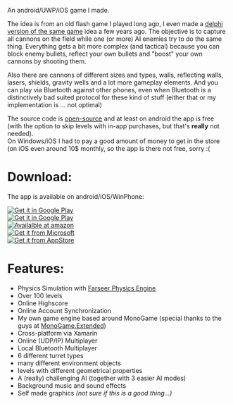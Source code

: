 An android/UWP/iOS game I made.

The idea is from an old flash game I played long ago, I even made a [delphi version of the same game](/programs/view/Crystal%20Grid) idea a few years ago.
The objective is to capture all cannons on the field while one (or more) AI enemies try to do the same thing. 
Everything gets a bit more complex (and tactical) because you can block enemy bullets, reflect your own bullets and "boost" your own cannons by shooting them.

Also there are cannons of different sizes and types, walls, reflecting walls, lasers, shields, gravity wells and a lot more gameplay elements.
And you can play via Bluetooth against other phones, even when Bluetooth is a distinctively bad suited protocol for these kind of stuff (either that or my implementation is ... not optimal)

The source code is [open-source](https://github.com/Mikescher/GridDominance) and at least on android the app is free (with the option to skip levels with in-app purchases, but that's **really** not needed).  
On Windows/iOS I had to pay a good amount of money to get in the store (on iOS even around 10$ monthly, so the app is there not free, sorry :(

Download:
============

The app is available on android/iOS/WinPhone:

[![Get it in Google Play](https://raw.githubusercontent.com/Mikescher/GridDominance/master/Data/README/badge_google.png)](https://play.google.com/store/apps/details?id=com.blackforestbytes.griddominance.iab)  
[![Get it in Google Play](https://raw.githubusercontent.com/Mikescher/GridDominance/master/Data/README/badge_google.png)](https://play.google.com/store/apps/details?id=com.blackforestbytes.griddominance.full)  
[![Availalble at amazon](https://raw.githubusercontent.com/Mikescher/GridDominance/master/Data/README/badge_amazon.png)](https://www.amazon.com/gp/product/B075QMHZV7)  
[![Get it from Microsoft](https://raw.githubusercontent.com/Mikescher/GridDominance/master/Data/README/badge_microsoft.png)](https://www.microsoft.com/store/apps/9nx24pbs19rp)  
[![Get it from AppStore](https://raw.githubusercontent.com/Mikescher/GridDominance/master/Data/README/badge_apple.png)](https://itunes.apple.com/us/app/cannon-conquest/id1303565192)  

Features:
============

 - Physics Simulation with [Farseer Physics Engine](https://github.com/VelcroPhysics/VelcroPhysics)
 - Over 100 levels
 - Online Highscore
 - Online Account Synchronization
 - My own game engine based around MonoGame (special thanks to the guys at [MonoGame.Extended](https://github.com/craftworkgames/MonoGame.Extended))
 - Cross-platform via Xamarin
 - Online (UDP/IP) Multiplayer
 - Local Bluetooth Multiplayer
 - 6 different turret types
 - many different environment objects
 - levels with different geometrical properties
 - A (really) challenging AI (together with 3 easier AI modes)
 - Background music and sound effects
 - Self made graphics *(not sure if this is a good thing...)*